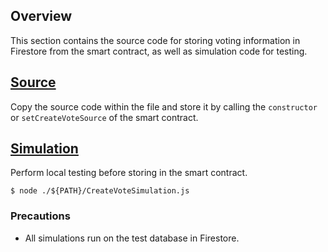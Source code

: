 ## Overview

This section contains the source code for storing voting information in Firestore from the smart contract, as well as
simulation code for testing.

## [Source](./CreateVoteSource.js)

Copy the source code within the file and store it by calling the `constructor` or `setCreateVoteSource` of the smart
contract.

## [Simulation](./CreateVoteSimulation.js)

Perform local testing before storing in the smart contract.

```
$ node ./${PATH}/CreateVoteSimulation.js 
```

### Precautions

- All simulations run on the test database in Firestore. 


